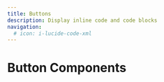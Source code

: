 ```yaml
---
title: Buttons
description: Display inline code and code blocks
navigation:
  # icon: i-lucide-code-xml
---
```


# Button Components

<client-only>
  <ComponentGallery folder="button" />
</client-only>